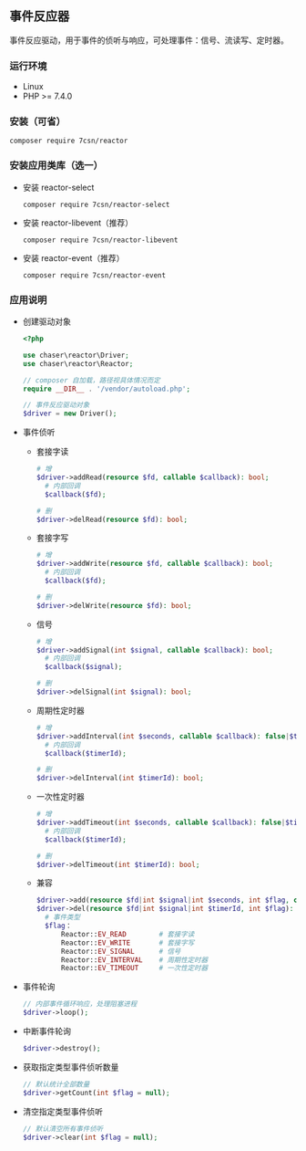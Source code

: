 ## 事件反应器
事件反应驱动，用于事件的侦听与响应，可处理事件：信号、流读写、定时器。
### 运行环境
- Linux
- PHP >= 7.4.0
### 安装（可省）
```
composer require 7csn/reactor
```
### 安装应用类库（选一）
* 安装 reactor-select
    ```
    composer require 7csn/reactor-select
    ```
* 安装 reactor-libevent（推荐）

    ```
    composer require 7csn/reactor-libevent
    ```
* 安装 reactor-event（推荐）

    ```
    composer require 7csn/reactor-event
    ```
### 应用说明
* 创建驱动对象

    ```php
    <?php
  
    use chaser\reactor\Driver;  
    use chaser\reactor\Reactor;  
  
    // composer 自加载，路径视具体情况而定
    require __DIR__ . '/vendor/autoload.php';
  
    // 事件反应驱动对象
    $driver = new Driver();
* 事件侦听
    * 套接字读

        ```php
        # 增
        $driver->addRead(resource $fd, callable $callback): bool;
          # 内部回调
          $callback($fd);
      
        # 删
        $driver->delRead(resource $fd): bool;
        ```
    * 套接字写

        ```php
        # 增
        $driver->addWrite(resource $fd, callable $callback): bool;
          # 内部回调
          $callback($fd);
      
        # 删
        $driver->delWrite(resource $fd): bool;
        ```
    * 信号

        ```php
        # 增
        $driver->addSignal(int $signal, callable $callback): bool;
          # 内部回调
          $callback($signal);
      
        # 删
        $driver->delSignal(int $signal): bool;
        ```
    * 周期性定时器

        ```php
        # 增
        $driver->addInterval(int $seconds, callable $callback): false|$timerId;
          # 内部回调
          $callback($timerId);
      
        # 删
        $driver->delInterval(int $timerId): bool;
        ```
    * 一次性定时器

        ```php
        # 增
        $driver->addTimeout(int $seconds, callable $callback): false|$timerId;
          # 内部回调
          $callback($timerId);
      
        # 删
        $driver->delTimeout(int $timerId): bool;
        ```
    * 兼容
    
        ```php
        $driver->add(resource $fd|int $signal|int $seconds, int $flag, callable $callback): bool|$timerId
        $driver->del(resource $fd|int $signal|int $timerId, int $flag): bool
          # 事件类型
          $flag：
              Reactor::EV_READ        # 套接字读
              Reactor::EV_WRITE       # 套接字写
              Reactor::EV_SIGNAL      # 信号
              Reactor::EV_INTERVAL    # 周期性定时器
              Reactor::EV_TIMEOUT     # 一次性定时器
        ```
* 事件轮询

    ```php
    // 内部事件循环响应，处理阻塞进程
    $driver->loop();
    ```
* 中断事件轮询

    ```php
    $driver->destroy();
    ```
* 获取指定类型事件侦听数量

    ```php
    // 默认统计全部数量
    $driver->getCount(int $flag = null);
    ```
* 清空指定类型事件侦听

    ```php
    // 默认清空所有事件侦听
    $driver->clear(int $flag = null);
    ```
